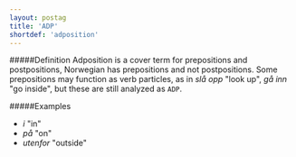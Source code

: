 ```yaml
---
layout: postag
title: 'ADP'
shortdef: 'adposition'
---
```

#####Definition
Adposition is a cover term for prepositions and postpositions, Norwegian has prepositions and not postpositions.
Some prepositions may function as verb particles, as in *slå opp* "look up", *gå inn* "go inside", but these are still analyzed as `ADP`.

#####Examples
* *i* "in"
* *på* "on"
* *utenfor* "outside"
<!-- Interlanguage links updated Pá kvě 14 11:08:18 CEST 2021 -->
